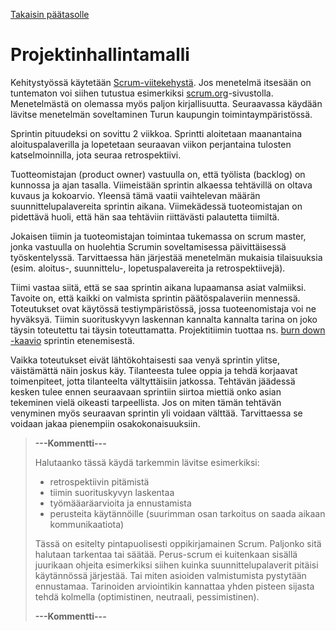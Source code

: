 [Takaisin päätasolle](./README.md)

# Projektinhallintamalli

Kehitystyössä käytetään
[Scrum-viitekehystä](https://fi.wikipedia.org/wiki/Scrum).  Jos
menetelmä itsesään on tuntematon voi siihen tutustua esimerkiksi
[scrum.org](https://www.scrum.org/resources/what-is-scrum)-sivustolla. Menetelmästä
on olemassa myös paljon kirjallisuutta. Seuraavassa käydään lävitse
menetelmän soveltaminen Turun kaupungin toimintaympäristössä.

Sprintin pituudeksi on sovittu 2 viikkoa. Sprintti aloitetaan
maanantaina aloituspalaverilla ja lopetetaan seuraavan viikon
perjantaina tulosten katselmoinnilla, jota seuraa retrospektiivi.

Tuotteomistajan (product owner) vastuulla on, että työlista (backlog)
on kunnossa ja ajan tasalla. Viimeistään sprintin alkaessa tehtävillä
on oltava kuvaus ja kokoarvio. Yleensä tämä vaatii vaihtelevan määrän
suunnittelupalavereita sprintin aikana. Viimekädessä tuoteomistajan on
pidettävä huoli, että hän saa tehtäviin riittävästi palautetta
tiimiltä.

Jokaisen tiimin ja tuoteomistajan toimintaa tukemassa on scrum master,
jonka vastuulla on huolehtia Scrumin soveltamisessa päivittäisessä
työskentelyssä.  Tarvittaessa hän järjestää menetelmän mukaisia
tilaisuuksia (esim. aloitus-, suunnittelu-, lopetuspalavereita ja
retrospektiivejä). 

Tiimi vastaa siitä, että se saa sprintin aikana lupaamansa asiat
valmiiksi.  Tavoite on, että kaikki on valmista sprintin
päätöspalaveriin mennessä.  Toteutukset ovat käytössä
testiympäristössä, jossa tuoteenomistaja voi ne hyväksyä.  Tiimin
suorituskyvyn laskennan kannalta kannalta tarina on joko täysin
toteutettu tai täysin toteuttamatta. Projektitiimin tuottaa ns. [burn
down -kaavio](https://en.wikipedia.org/wiki/Burn_down_chart) sprintin
etenemisestä. 

Vaikka toteutukset eivät lähtökohtaisesti saa venyä sprintin ylitse,
väistämättä näin joskus käy. Tilanteesta tulee oppia ja tehdä
korjaavat toimenpiteet, jotta tilanteelta vältyttäisiin jatkossa.
Tehtävän jäädessä kesken tulee ennen seuraavaan sprintiin siirtoa
miettiä onko asian tekeminen vielä oikeasti tarpeellista. Jos on miten
tämän tehtävän venyminen myös seuraavan sprintin yli voidaan
välttää. Tarvittaessa se voidaan jakaa pienempiin osakokonaisuuksiin.



> **---Kommentti---**
>
> Halutaanko tässä käydä tarkemmin lävitse esimerkiksi:
>
> - retrospektiivin pitämistä
> - tiimin suorituskyvyn laskentaa
> - työmääaräarvioita ja ennustamista
> - perusteita käytännöille (suurimman osan tarkoitus on saada aikaan kommunikaatiota)
>
> Tässä on esitelty pintapuolisesti oppikirjamainen Scrum. Paljonko
> sitä halutaan tarkentaa tai säätää.  Perus-scrum ei kuitenkaan
> sisällä juurikaan ohjeita esimerkiksi siihen kuinka
> suunnittelupalaverit pitäisi käytännössä järjestää. Tai miten
> asioiden valmistumista pystytään ennustamaa. Tarinoiden arviointikin
> kannattaa yhden pisteen sijasta tehdä kolmella (optimistinen,
> neutraali, pessimistinen).
>
> **---Kommentti---**


